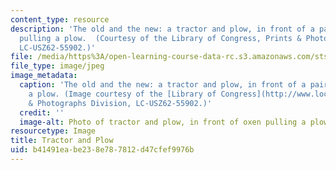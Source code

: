 ```yaml
---
content_type: resource
description: 'The old and the new: a tractor and plow, in front of a pair of oxen
  pulling a plow.  (Courtesy of the Library of Congress, Prints & Photographs Division,
  LC-USZ62-55902.)'
file: /media/https%3A/open-learning-course-data-rc.s3.amazonaws.com/sts-428-technology-and-change-in-rural-america-fall-2004/b41491eabe238e787812d47cfef9976b_sts-428f04.jpg
file_type: image/jpeg
image_metadata:
  caption: 'The old and the new: a tractor and plow, in front of a pair of oxen pulling
    a plow. (Image courtesy of the [Library of Congress](http://www.loc.gov/), Prints
    & Photographs Division, LC-USZ62-55902.)'
  credit: ''
  image-alt: Photo of tractor and plow, in front of oxen pulling a plow.
resourcetype: Image
title: Tractor and Plow
uid: b41491ea-be23-8e78-7812-d47cfef9976b
---
```

